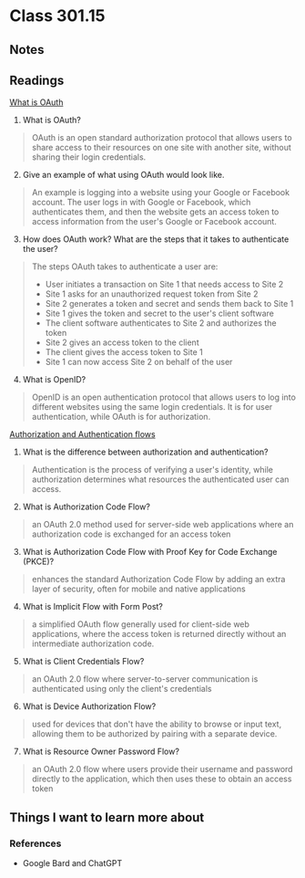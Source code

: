 # Class 301.15

## Notes

## Readings

[What is OAuth](https://www.csoonline.com/article/562635/what-is-oauth-how-the-open-authorization-framework-works.html)
1. What is OAuth?
> OAuth is an open standard authorization protocol that allows users to share access to their resources on one site with another site, without sharing their login credentials.

2. Give an example of what using OAuth would look like.
> An example is logging into a website using your Google or Facebook account. The user logs in with Google or Facebook, which authenticates them, and then the website gets an access token to access information from the user's Google or Facebook account.


3. How does OAuth work? What are the steps that it takes to authenticate the user?
> The steps OAuth takes to authenticate a user are:
> - User initiates a transaction on Site 1 that needs access to Site 2
> - Site 1 asks for an unauthorized request token from Site 2
> - Site 2 generates a token and secret and sends them back to Site 1
> - Site 1 gives the token and secret to the user's client software
> - The client software authenticates to Site 2 and authorizes the token
> - Site 2 gives an access token to the client
> - The client gives the access token to Site 1
> - Site 1 can now access Site 2 on behalf of the user

4. What is OpenID?
> OpenID is an open authentication protocol that allows users to log into different websites using the same login credentials. It is for user authentication, while OAuth is for authorization.



[Authorization and Authentication flows](https://auth0.com/docs/get-started/authentication-and-authorization-flow)
1. What is the difference between authorization and authentication?
> Authentication is the process of verifying a user's identity, while authorization determines what resources the authenticated user can access.

2. What is Authorization Code Flow?
> an OAuth 2.0 method used for server-side web applications where an authorization code is exchanged for an access token

3. What is Authorization Code Flow with Proof Key for Code Exchange (PKCE)?
> enhances the standard Authorization Code Flow by adding an extra layer of security, often for mobile and native applications

4. What is Implicit Flow with Form Post?
> a simplified OAuth flow generally used for client-side web applications, where the access token is returned directly without an intermediate authorization code.

5. What is Client Credentials Flow?
> an OAuth 2.0 flow where server-to-server communication is authenticated using only the client's credentials

6. What is Device Authorization Flow?
> used for devices that don't have the ability to browse or input text, allowing them to be authorized by pairing with a separate device.

7. What is Resource Owner Password Flow?
> an OAuth 2.0 flow where users provide their username and password directly to the application, which then uses these to obtain an access token

## Things I want to learn more about

### References
- Google Bard and ChatGPT

